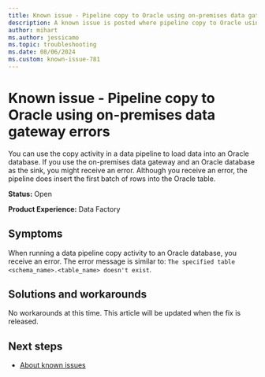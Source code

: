 ```yaml
---
title: Known issue - Pipeline copy to Oracle using on-premises data gateway errors
description: A known issue is posted where pipeline copy to Oracle using on-premises data gateway errors.
author: mihart
ms.author: jessicamo
ms.topic: troubleshooting  
ms.date: 08/06/2024
ms.custom: known-issue-781
---
```


# Known issue - Pipeline copy to Oracle using on-premises data gateway errors

You can use the copy activity in a data pipeline to load data into an Oracle database. If you use the on-premises data gateway and an Oracle database as the sink, you might receive an error. Although you receive an error, the pipeline does insert the first batch of rows into the Oracle table.

**Status:** Open

**Product Experience:** Data Factory

## Symptoms

When running a data pipeline copy activity to an Oracle database, you receive an error. The error message is similar to: `The specified table <schema_name>.<table_name> doesn't exist`.

## Solutions and workarounds

No workarounds at this time. This article will be updated when the fix is released.

## Next steps

- [About known issues](https://support.fabric.microsoft.com/known-issues)
